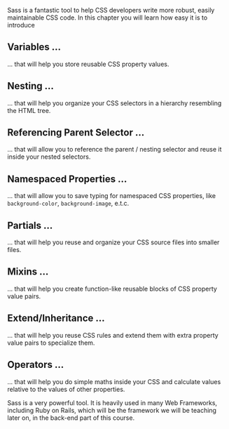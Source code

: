Sass is a fantastic tool to help CSS developers write more robust, easily maintainable CSS code. In this chapter
you will learn how easy it is to introduce

## Variables ...

... that will help you store reusable CSS property values.

## Nesting ...

... that will help you organize your CSS selectors in a hierarchy resembling the HTML tree.

## Referencing Parent Selector ...

... that will allow you to reference the parent / nesting selector and reuse it inside your nested selectors.

## Namespaced Properties ...

... that will allow you to save typing for namespaced CSS properties, like `background-color`, `background-image`, e.t.c.
 
## Partials ...

... that will help you reuse and organize your CSS source files into smaller files.

## Mixins ...

... that will help you create function-like reusable blocks of CSS property value pairs.

## Extend/Inheritance ...

... that will help you reuse CSS rules and extend them with extra property value pairs to specialize them.

## Operators ...

... that will help you do simple maths inside your CSS and calculate values relative to the values of other properties.

Sass is a very powerful tool. It is heavily used in many Web Frameworks, including Ruby on Rails, which will be the
framework we will be teaching later on, in the back-end part of this course.

